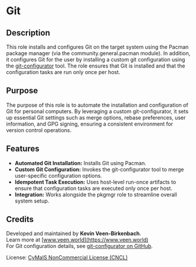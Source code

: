 # Git

## Description

This role installs and configures Git on the target system using the Pacman package manager (via the community.general.pacman module). In addition, it configures Git for the user by installing a custom git configuration using the [git-configurator](https://github.com/kevinveenbirkenbach/git-configurator) tool. The role ensures that Git is installed and that the configuration tasks are run only once per host.

## Purpose

The purpose of this role is to automate the installation and configuration of Git for personal computers. By leveraging a custom git-configurator, it sets up essential Git settings such as merge options, rebase preferences, user information, and GPG signing, ensuring a consistent environment for version control operations.

## Features

- **Automated Git Installation:** Installs Git using Pacman.
- **Custom Git Configuration:** Invokes the git-configurator tool to merge user-specific configuration options.
- **Idempotent Task Execution:** Uses host-level run-once artifacts to ensure that configuration tasks are executed only once per host.
- **Integration:** Works alongside the pkgmgr role to streamline overall system setup.

## Credits

Developed and maintained by **Kevin Veen-Birkenbach**.  
Learn more at [www.veen.world](https://www.veen.world)  
For Git configuration details, see [git-configurator on GitHub](https://github.com/kevinveenbirkenbach/git-configurator).

License: [CyMaIS NonCommercial License (CNCL)](https://s.veen.world/cncl)

